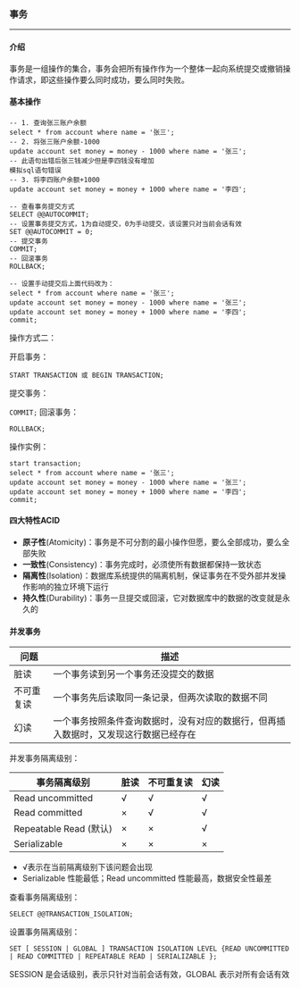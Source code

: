 ﻿### 事务
---

#### 介绍

事务是一组操作的集合，事务会把所有操作作为一个整体一起向系统提交或撤销操作请求，即这些操作要么同时成功，要么同时失败。

#### 基本操作

```
-- 1. 查询张三账户余额
select * from account where name = '张三';
-- 2. 将张三账户余额-1000
update account set money = money - 1000 where name = '张三';
-- 此语句出错后张三钱减少但是李四钱没有增加
模拟sql语句错误
-- 3. 将李四账户余额+1000
update account set money = money + 1000 where name = '李四';

-- 查看事务提交方式
SELECT @@AUTOCOMMIT;
-- 设置事务提交方式，1为自动提交，0为手动提交，该设置只对当前会话有效
SET @@AUTOCOMMIT = 0;
-- 提交事务
COMMIT;
-- 回滚事务
ROLLBACK;

-- 设置手动提交后上面代码改为：
select * from account where name = '张三';
update account set money = money - 1000 where name = '张三';
update account set money = money + 1000 where name = '李四';
commit;
```
操作方式二：

开启事务：

`START TRANSACTION 或 BEGIN TRANSACTION;`

提交事务：

`COMMIT;`
回滚事务：

`ROLLBACK;`

操作实例：

```
start transaction;
select * from account where name = '张三';
update account set money = money - 1000 where name = '张三';
update account set money = money + 1000 where name = '李四';
commit;
```

#### 四大特性ACID

- **原子性**(Atomicity)：事务是不可分割的最小操作但愿，要么全部成功，要么全部失败
- **一致性**(Consistency)：事务完成时，必须使所有数据都保持一致状态
- **隔离性**(Isolation)：数据库系统提供的隔离机制，保证事务在不受外部并发操作影响的独立环境下运行
- **持久性**(Durability)：事务一旦提交或回滚，它对数据库中的数据的改变就是永久的

#### 并发事务

| 问题       | 描述                                                                                 |
| ---------- | ------------------------------------------------------------------------------------ |
| 脏读       | 一个事务读到另一个事务还没提交的数据                                                 |
| 不可重复读 | 一个事务先后读取同一条记录，但两次读取的数据不同                                     |
| 幻读       | 一个事务按照条件查询数据时，没有对应的数据行，但再插入数据时，又发现这行数据已经存在 |

并发事务隔离级别：

| 事务隔离级别           | 脏读 | 不可重复读 | 幻读 |
| ---------------------- | ---- | ---------- | ---- |
| Read uncommitted       | √    | √          | √    |
| Read committed         | ×    | √          | √    |
| Repeatable Read (默认) | ×    | ×          | √    |
| Serializable           | ×    | ×          | ×    |
- √表示在当前隔离级别下该问题会出现
- Serializable 性能最低；Read uncommitted 性能最高，数据安全性最差

查看事务隔离级别：

`SELECT @@TRANSACTION_ISOLATION;`

设置事务隔离级别：

`SET [ SESSION | GLOBAL ] TRANSACTION ISOLATION LEVEL {READ UNCOMMITTED | READ COMMITTED | REPEATABLE READ | SERIALIZABLE };`

SESSION 是会话级别，表示只针对当前会话有效，GLOBAL 表示对所有会话有效